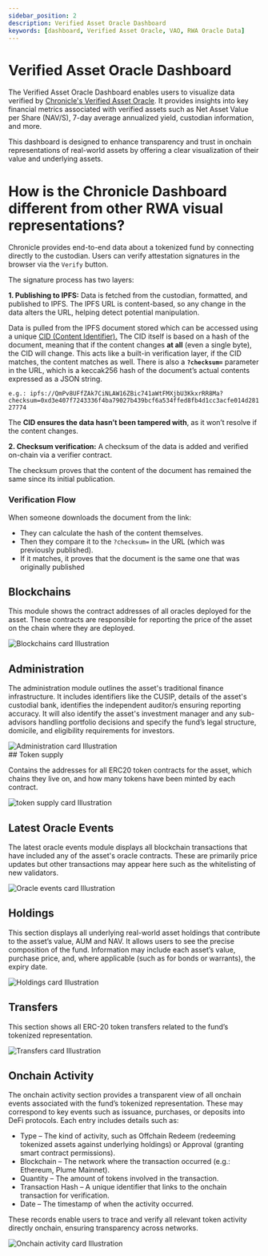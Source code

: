 ```yaml
---
sidebar_position: 2
description: Verified Asset Oracle Dashboard
keywords: [dashboard, Verified Asset Oracle, VAO, RWA Oracle Data]
---
```

 # Verified Asset Oracle Dashboard

The Verified Asset Oracle Dashboard enables users to visualize data verified by [Chronicle's Verified Asset Oracle](/Products/VerifiedAssetOracle/verifiedAssetOracle.md). It provides insights into key financial metrics associated with verified assets such as Net Asset Value per Share (NAV/S), 7-day average annualized yield, custodian information, and more.

This dashboard is designed to enhance transparency and trust in onchain representations of real-world assets by offering a clear visualization of their value and underlying assets.

# How is the Chronicle Dashboard different from other RWA visual representations?
Chronicle provides end-to-end data about a tokenized fund by connecting directly to the custodian. Users can verify attestation signatures in the browser via the `Verify` button.

The signature process has two layers:

 **1. Publishing to IPFS:** Data is fetched from the custodian, formatted, and published to IPFS. The IPFS URL is content-based, so any change in the data alters the URL, helping detect potential manipulation.

Data is pulled from the IPFS document stored which can be accessed using a unique [CID (Content Identifier).](https://docs.ipfs.tech/concepts/content-addressing#) The CID itself is based on a hash of the document, meaning that if the content changes **at all** (even a single byte), the CID will change. This acts like a built-in verification layer, if the CID matches, the content matches as well. There is also a **`?checksum=`** parameter in the URL, which is a keccak256 hash of the document’s actual contents expressed as a JSON string.

`e.g.: ipfs://QmPv8UFfZAk7CiNLAW16ZBic741aWtFMXjbU3KkxrRR8Ma?checksum=0xd3e407f7243336f4ba79027b439bcf6a534ffed8fb4d1cc3acfe014d28127774`

The **CID ensures the data hasn’t been tampered with**, as it won’t resolve if the content changes.

**2. Checksum verification:** A checksum of the data is added and verified on-chain via a verifier contract.

The checksum proves that the content of the document has remained the same since its initial publication.

### Verification Flow

When someone downloads the document from the link:

- They can calculate the hash of the content themselves.
- Then they compare it to the `?checksum=` in the URL (which was previously published).
- If it matches, it proves that the document is the same one that was originally published

## Blockchains

This module shows the contract addresses of all oracles deployed for the asset. These contracts are responsible for reporting the price of the asset on the chain where they are deployed.


<div style={{textAlign: 'center'}}>
<img
    src="  ../../img/Products/VAO/blockchains.png"
    alt="Blockchains card Illustration"
/>
</div>

## Administration

The administration module outlines the asset's traditional finance infrastructure. It includes identifiers like the CUSIP, details of the asset's custodial bank, identifies the independent auditor/s ensuring reporting accuracy. It will also identify the asset's investment manager and any sub-advisors handling portfolio decisions and specify the fund’s legal structure, domicile, and eligibility requirements for investors.

<div style={{textAlign: 'center'}}>
<img
    src="  ../../img/Products/VAO/administration.png"
    alt="Administration card Illustration"
/>
</div>
## Token supply

Contains the addresses for all ERC20 token contracts for the asset, which chains they live on, and how many tokens have been minted by each contract.  

<div style={{textAlign: 'center'}}>
<img
    src="  ../../img/Products/VAO/tokenSupply.png"
    alt="token supply card Illustration"
/>
</div>

## Latest Oracle Events

The latest oracle events module displays all blockchain transactions that have included any of the asset's oracle contracts. These are primarily price updates but other transactions may appear here such as the whitelisting of new validators.

<div style={{textAlign: 'center'}}>
<img
    src="  ../../img/Products/VAO/oracleEvents.png"
    alt="Oracle events card Illustration"
/>
</div>

## Holdings

This section displays all underlying real-world asset holdings that contribute to the asset’s value, AUM and NAV. It allows users to see the precise composition of the fund. Information may include each asset’s value, purchase price, and, where applicable (such as for bonds or warrants), the expiry date.
<div style={{textAlign: 'center'}}>
<img
    src="  ../../img/Products/VAO/holdings.png"
    alt="Holdings card Illustration"
/>
</div>






<!-- Users can check asset verifications in the "Latest Oracle Events" section of the dashboard. This includes details about holdings such as security description, units, maturity dates, unit cost, and base market value.

In the "Administration" section, users can access additional insights, including information about the fund’s custodian, auditor, investment manager, and more. -->

## Transfers

This section shows all ERC-20 token transfers related to the fund’s tokenized representation. 
<div style={{textAlign: 'center'}}>
<img
    src="  ../../img/Products/VAO/transfers.png"
    alt="Transfers card Illustration"
/>
</div>

## Onchain Activity

The onchain activity section provides a transparent view of all onchain events associated with the fund’s tokenized representation. These may correspond to key events such as issuance, purchases, or deposits into DeFi protocols. Each entry includes details such as:

- Type – The kind of activity, such as Offchain Redeem (redeeming tokenized assets against underlying holdings) or Approval (granting smart contract permissions).
- Blockchain – The network where the transaction occurred (e.g.: Ethereum, Plume Mainnet).
- Quantity – The amount of tokens involved in the transaction.
- Transaction Hash – A unique identifier that links to the onchain transaction for verification.
- Date – The timestamp of when the activity occurred.

These records enable users to trace and verify all relevant token activity directly onchain, ensuring transparency across networks.

<div style={{textAlign: 'center'}}>
<img
    src="  ../../img/Products/VAO/onchainActivity.png"
    alt="Onchain activity card Illustration"
/>
</div>